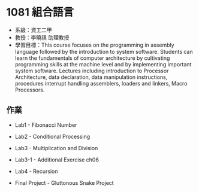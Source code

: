 # 1081 組合語言
- 系級：資工二甲
- 教授：李曉祺 助理教授
- 學習目標：This course focuses on the programming in assembly language followed by the introduction to system software. Students can learn the fundamentals of computer architecture by cultivating programming skills at the machine level and by implementing important system software.
  Lectures including introduction to Processor Architecture, data declaration, data manipulation instructions, procedures interrupt handling assemblers, loaders and linkers, Macro Processors.

## 作業

- Lab1 - Fibonacci Number
- Lab2 - Conditional Processing
- Lab3 - Multiplication and Division
- Lab3-1 - Additional Exercise ch06

- Lab4 - Recursion
- Final Project - Gluttonous Snake Project

